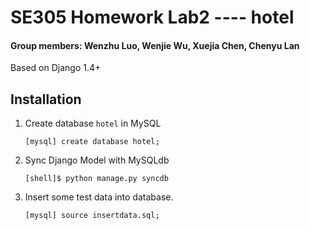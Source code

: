 # SE305 Homework Lab2 ---- hotel
#### Group members: Wenzhu Luo, Wenjie Wu, Xuejia Chen, Chenyu Lan
Based on Django 1.4+

## Installation
1. Create database `hotel` in MySQL


    `[mysql] create database hotel;`


2. Sync Django Model with MySQLdb


    `[shell]$ python manage.py syncdb`

3. Insert some test data into database.


     `[mysql] source insertdata.sql;`
